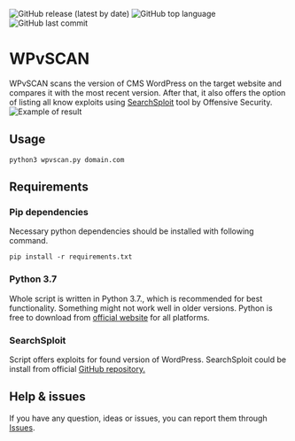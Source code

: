 ![GitHub release (latest by date)](https://img.shields.io/github/v/release/cyb3rd3s/WPvSCAN?style=for-the-badge) ![GitHub top language](https://img.shields.io/github/languages/top/cyb3rd3s/WPvSCAN?style=for-the-badge) ![GitHub last commit](https://img.shields.io/github/last-commit/cyb3rd3s/WPvSCAN?style=for-the-badge)
# WPvSCAN
WPvSCAN scans the version of CMS WordPress on the target website and compares it with the most recent version. After that, it also offers the option of listing all know exploits using [SearchSploit](https://github.com/offensive-security/exploitdb) tool by Offensive Security.
![Example of result](https://github.com/cyb3rd3s/cyb3rd3s/blob/main/wpvscan.png)
## Usage
```
python3 wpvscan.py domain.com
```

## Requirements
### Pip dependencies
Necessary python dependencies should be installed with following command.
```
pip install -r requirements.txt
```
### Python 3.7
Whole script is written in Python 3.7., which is recommended for best functionality. Something might not work well in older versions. Python is free to download from [official website](https://www.python.org/downloads/) for all platforms.

### SearchSploit
Script offers exploits for found version of WordPress. SearchSploit could be install from official [GitHub repository.](https://github.com/offensive-security/exploitdb)

## Help & issues
If you have any question, ideas or issues, you can report them through [Issues](https://github.com/cyb3rd3s/WPvSCAN/issues).
